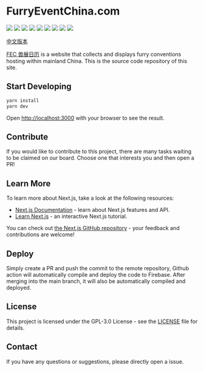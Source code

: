 # FurryEventChina.com

![](https://img.shields.io/badge/Next.js-black.svg?style=flat-square&logo=next.js)
![](https://img.shields.io/badge/React-blue.svg?style=flat-square&logo=react)
![](https://img.shields.io/badge/Sentry-purple.svg?style=flat-square&logo=sentry)
![](https://img.shields.io/badge/Umami-orange.svg?style=flat-square&logo=umami)
![](https://img.shields.io/badge/Google%20Analytics%205-blue.svg?style=flat-square&logo=google-analytics)
![](https://img.shields.io/badge/Xata-blue.svg?style=flat-square&logo=xata)
![](https://img.shields.io/badge/Cloudflare%20R2-blue.svg?style=flat-square&logo=cloudflare)
![](https://img.shields.io/badge/Cloudflare%20Worker-blue.svg?style=flat-square&logo=cloudflare)
![](https://img.shields.io/badge/CloudFront-orange.svg?style=flat-square&logo=amazon-aws)

[中文版本](./README.zh.md)

[FEC 兽展日历](https://www.furryeventchina.com) is a website that collects and displays furry conventions hosting within mainland China. This is the source code repository of this site.

## Start Developing

```bash
yarn install
yarn dev
```

Open [http://localhost:3000](http://localhost:3000) with your browser to see the result.

## Contribute

If you would like to contribute to this project, there are many tasks waiting to be claimed on our board. Choose one that interests you and then open a PR!

## Learn More

To learn more about Next.js, take a look at the following resources:

- [Next.js Documentation](https://nextjs.org/docs) - learn about Next.js features and API.
- [Learn Next.js](https://nextjs.org/learn) - an interactive Next.js tutorial.

You can check out [the Next.js GitHub repository](https://github.com/vercel/next.js/) - your feedback and contributions are welcome!

## Deploy

Simply create a PR and push the commit to the remote repository, Github action will automatically compile and deploy the code to Firebase. After merging into the main branch, it will also be automatically compiled and deployed.

## License

This project is licensed under the GPL-3.0 License - see the [LICENSE](LICENSE) file for details.

## Contact

If you have any questions or suggestions, please directly open a issue.
